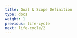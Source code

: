 ```yaml
---
title: Goal & Scope Definition
type: docs
weight: 1
previous: life-cycle
next: life-cycle/2
---
```

